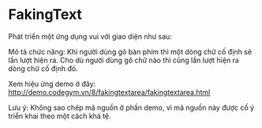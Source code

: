 # FakingText
Phát triển một ứng dụng vui với giao diện như sau:



Mô tả chức năng:
Khi người dùng gõ bàn phím thì một dòng chữ cố định sẽ lần lượt hiện ra. Cho dù người dùng gõ chữ nào thì cũng lần lượt hiện ra dòng chữ cố định đó.

Xem hiệu ứng demo ở đây: http://demo.codegym.vn/8/fakingtextarea/fakingtextarea.html

Lưu ý: Không sao chép mã nguồn ở phần demo, vì mã nguồn này được cố ý triển khai theo một cách khá tệ.
